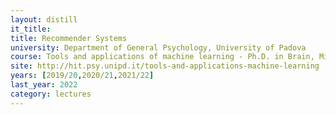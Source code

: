 ```yaml
---
layout: distill
it_title:
title: Recommender Systems
university: Department of General Psychology, University of Padova
course: Tools and applications of machine learning - Ph.D. in Brain, Mind and Computer Science
site: http://hit.psy.unipd.it/tools-and-applications-machine-learning
years: [2019/20,2020/21,2021/22]
last_year: 2022
category: lectures
---
```

